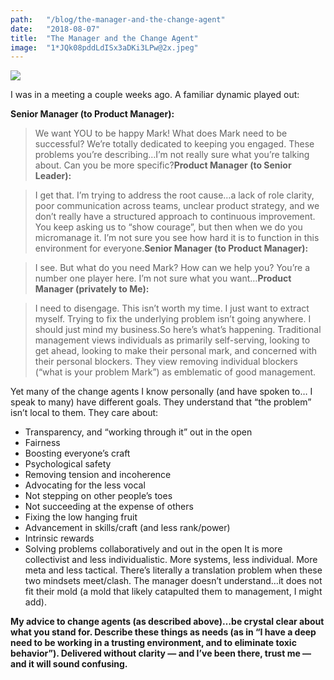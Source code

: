 ```yaml
---
path:	"/blog/the-manager-and-the-change-agent"
date:	"2018-08-07"
title:	"The Manager and the Change Agent"
image:	"1*JQk08pddLdISx3aDKi3LPw@2x.jpeg"
---
```


![](/images/1*JQk08pddLdISx3aDKi3LPw@2x.jpeg)

I was in a meeting a couple weeks ago. A familiar dynamic played out:

**Senior Manager (to Product Manager):**


> We want YOU to be happy Mark! What does Mark need to be successful? We’re totally dedicated to keeping you engaged. These problems you’re describing…I’m not really sure what you’re talking about. Can you be more specific?**Product Manager (to Senior Leader):**


> I get that. I’m trying to address the root cause…a lack of role clarity, poor communication across teams, unclear product strategy, and we don’t really have a structured approach to continuous improvement. You keep asking us to “show courage”, but then when we do you micromanage it. I’m not sure you see how hard it is to function in this environment for everyone.**Senior Manager (to Product Manager):**


> I see. But what do you need Mark? How can we help you? You’re a number one player here. I’m not sure what you want…**Product Manager (privately to Me):**


> I need to disengage. This isn’t worth my time. I just want to extract myself. Trying to fix the underlying problem isn’t going anywhere. I should just mind my business.So here’s what’s happening. Traditional management views individuals as primarily self-serving, looking to get ahead, looking to make their personal mark, and concerned with their personal blockers. They view removing individual blockers (“what is your problem Mark”) as emblematic of good management.

Yet many of the change agents I know personally (and have spoken to… I speak to many) have different goals. They understand that “the problem” isn’t local to them. They care about:

* Transparency, and “working through it” out in the open
* Fairness
* Boosting everyone’s craft
* Psychological safety
* Removing tension and incoherence
* Advocating for the less vocal
* Not stepping on other people’s toes
* Not succeeding at the expense of others
* Fixing the low hanging fruit
* Advancement in skills/craft (and less rank/power)
* Intrinsic rewards
* Solving problems collaboratively and out in the open
It is more collectivist and less individualistic. More systems, less individual. More meta and less tactical. There’s literally a translation problem when these two mindsets meet/clash. The manager doesn’t understand…it does not fit their mold (a mold that likely catapulted them to management, I might add).

**My advice to change agents (as described above)…be crystal clear about what you stand for. Describe these things as needs (as in “I have a deep need to be working in a trusting environment, and to eliminate toxic behavior”). Delivered without clarity — and I’ve been there, trust me — and it will sound confusing.**

